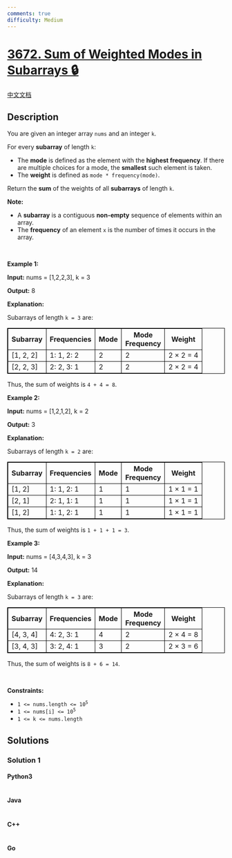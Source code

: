 ```yaml
---
comments: true
difficulty: Medium
---
```


<!-- problem:start -->

# [3672. Sum of Weighted Modes in Subarrays 🔒](https://leetcode.com/problems/sum-of-weighted-modes-in-subarrays)

[中文文档](/solution/3600-3699/3672.Sum%20of%20Weighted%20Modes%20in%20Subarrays/README.md)

## Description

<!-- description:start -->

<p>You are given an integer array <code>nums</code> and an integer <code>k</code>.</p>

<p>For every <strong>subarray</strong> of length <code>k</code>:</p>

<ul>
	<li>The <strong>mode</strong> is defined as the element with the <strong>highest frequency</strong>. If there are multiple choices for a mode, the <strong>smallest</strong> such element is taken.</li>
	<li>The <strong>weight</strong> is defined as <code>mode * frequency(mode)</code>.</li>
</ul>

<p>Return the <strong>sum</strong> of the weights of all <strong>subarrays</strong> of length <code>k</code>.</p>

<p><strong>Note:</strong></p>

<ul>
	<li>A <strong>subarray</strong> is a contiguous <strong>non-empty</strong> sequence of elements within an array.</li>
	<li>The <strong>frequency</strong> of an element <code>x</code> is the number of times it occurs in the array.</li>
</ul>

<p>&nbsp;</p>
<p><strong class="example">Example 1:</strong></p>

<div class="example-block">
<p><strong>Input:</strong> <span class="example-io">nums = [1,2,2,3], k = 3</span></p>

<p><strong>Output:</strong> <span class="example-io">8</span></p>

<p><strong>Explanation:</strong></p>

<p>Subarrays of length <code>k = 3</code> are:</p>

<table border="1" bordercolor="#ccc" cellpadding="5" cellspacing="0" style="border: 1px solid black;">
	<thead>
		<tr>
			<th style="border: 1px solid black;">Subarray</th>
			<th style="border: 1px solid black;">Frequencies</th>
			<th style="border: 1px solid black;">Mode</th>
			<th style="border: 1px solid black;">Mode<br />
			​​​​​​​Frequency</th>
			<th style="border: 1px solid black;">Weight</th>
		</tr>
	</thead>
	<tbody>
		<tr>
			<td style="border: 1px solid black;">[1, 2, 2]</td>
			<td style="border: 1px solid black;">1: 1, 2: 2</td>
			<td style="border: 1px solid black;">2</td>
			<td style="border: 1px solid black;">2</td>
			<td style="border: 1px solid black;">2 &times; 2 = 4</td>
		</tr>
		<tr>
			<td style="border: 1px solid black;">[2, 2, 3]</td>
			<td style="border: 1px solid black;">2: 2, 3: 1</td>
			<td style="border: 1px solid black;">2</td>
			<td style="border: 1px solid black;">2</td>
			<td style="border: 1px solid black;">2 &times; 2 = 4</td>
		</tr>
	</tbody>
</table>

<p>Thus, the sum of weights is <code>4 + 4 = 8</code>.</p>
</div>

<p><strong class="example">Example 2:</strong></p>

<div class="example-block">
<p><strong>Input:</strong> <span class="example-io">nums = [1,2,1,2], k = 2</span></p>

<p><strong>Output:</strong> <span class="example-io">3</span></p>

<p><strong>Explanation:</strong></p>

<p>Subarrays of length <code>k = 2</code> are:</p>

<table border="1" bordercolor="#ccc" cellpadding="5" cellspacing="0" style="border: 1px solid black;">
	<thead>
		<tr>
			<th style="border: 1px solid black;">Subarray</th>
			<th style="border: 1px solid black;">Frequencies</th>
			<th style="border: 1px solid black;">Mode</th>
			<th style="border: 1px solid black;">Mode<br />
			Frequency</th>
			<th style="border: 1px solid black;">Weight</th>
		</tr>
	</thead>
	<tbody>
		<tr>
			<td style="border: 1px solid black;">[1, 2]</td>
			<td style="border: 1px solid black;">1: 1, 2: 1</td>
			<td style="border: 1px solid black;">1</td>
			<td style="border: 1px solid black;">1</td>
			<td style="border: 1px solid black;">1 &times; 1 = 1</td>
		</tr>
		<tr>
			<td style="border: 1px solid black;">[2, 1]</td>
			<td style="border: 1px solid black;">2: 1, 1: 1</td>
			<td style="border: 1px solid black;">1</td>
			<td style="border: 1px solid black;">1</td>
			<td style="border: 1px solid black;">1 &times; 1 = 1</td>
		</tr>
		<tr>
			<td style="border: 1px solid black;">[1, 2]</td>
			<td style="border: 1px solid black;">1: 1, 2: 1</td>
			<td style="border: 1px solid black;">1</td>
			<td style="border: 1px solid black;">1</td>
			<td style="border: 1px solid black;">1 &times; 1 = 1</td>
		</tr>
	</tbody>
</table>

<p>Thus, the sum of weights is <code>1 + 1 + 1 = 3</code>.</p>
</div>

<p><strong class="example">Example 3:</strong></p>

<div class="example-block">
<p><strong>Input:</strong> <span class="example-io">nums = [4,3,4,3], k = 3</span></p>

<p><strong>Output:</strong> <span class="example-io">14</span></p>

<p><strong>Explanation:</strong></p>

<p>Subarrays of length <code>k = 3</code> are:</p>

<table border="1" bordercolor="#ccc" cellpadding="5" cellspacing="0" style="border: 1px solid black;">
	<thead>
		<tr>
			<th style="border: 1px solid black;">Subarray</th>
			<th style="border: 1px solid black;">Frequencies</th>
			<th style="border: 1px solid black;">Mode</th>
			<th style="border: 1px solid black;">Mode<br />
			Frequency</th>
			<th style="border: 1px solid black;">Weight</th>
		</tr>
	</thead>
	<tbody>
		<tr>
			<td style="border: 1px solid black;">[4, 3, 4]</td>
			<td style="border: 1px solid black;">4: 2, 3: 1</td>
			<td style="border: 1px solid black;">4</td>
			<td style="border: 1px solid black;">2</td>
			<td style="border: 1px solid black;">2 &times; 4 = 8</td>
		</tr>
		<tr>
			<td style="border: 1px solid black;">[3, 4, 3]</td>
			<td style="border: 1px solid black;">3: 2, 4: 1</td>
			<td style="border: 1px solid black;">3</td>
			<td style="border: 1px solid black;">2</td>
			<td style="border: 1px solid black;">2 &times; 3 = 6</td>
		</tr>
	</tbody>
</table>

<p>Thus, the sum of weights is <code>8 + 6 = 14</code>.</p>
</div>

<p>&nbsp;</p>
<p><strong>Constraints:</strong></p>

<ul>
	<li><code>1 &lt;= nums.length &lt;= 10<sup>5</sup></code></li>
	<li><code>1 &lt;= nums[i] &lt;= 10<sup>5</sup></code></li>
	<li><code>1 &lt;= k &lt;= nums.length</code></li>
</ul>

<!-- description:end -->

## Solutions

<!-- solution:start -->

### Solution 1

<!-- tabs:start -->

#### Python3

```python

```

#### Java

```java

```

#### C++

```cpp

```

#### Go

```go

```

<!-- tabs:end -->

<!-- solution:end -->

<!-- problem:end -->
